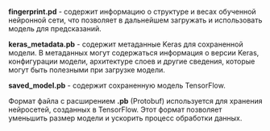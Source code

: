 **fingerprint.pd** - содержит информацию о структуре и весах обученной нейронной сети, что позволяет в дальнейшем загружать и использовать модель для предсказаний.

**keras_metadata.pb** - содержит метаданные Keras для сохраненной модели. В метаданных могут содержаться информация о версии Keras, конфигурации модели, архитектуре слоев и другие сведения, которые могут быть полезными при загрузке модели.

**saved_model.pb** - содержит сохраненную модель TensorFlow.

Формат файла с расширением **.pb** (Protobuf) используется для хранения нейросетей, созданных в TensorFlow. Этот формат позволяет уменьшить размер модели и ускорить процесс обработки данных.
